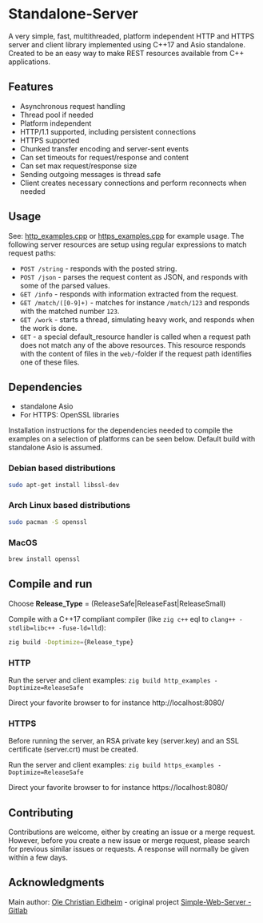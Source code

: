 # Standalone-Server

A very simple, fast, multithreaded, platform independent HTTP and HTTPS server and client library implemented using C++17 and Asio standalone. Created to be an easy way to make REST resources available from C++ applications. 

## Features

* Asynchronous request handling
* Thread pool if needed
* Platform independent
* HTTP/1.1 supported, including persistent connections
* HTTPS supported
* Chunked transfer encoding and server-sent events
* Can set timeouts for request/response and content
* Can set max request/response size
* Sending outgoing messages is thread safe
* Client creates necessary connections and perform reconnects when needed

## Usage

See:
[http_examples.cpp](examples/http_examples.cpp)
or
[https_examples.cpp](examples/https_examples.cpp) for example usage.
The following server resources are setup using regular expressions to match request paths:
* `POST /string` - responds with the posted string.
* `POST /json` - parses the request content as JSON, and responds with some of the parsed values.
* `GET /info` - responds with information extracted from the request.
* `GET /match/([0-9]+)` - matches for instance `/match/123` and responds with the matched number `123`.
* `GET /work` - starts a thread, simulating heavy work, and responds when the work is done.
* `GET` - a special default_resource handler is called when a request path does not match any of the above resources.
This resource responds with the content of files in the `web/`-folder if the request path identifies one of these files.

## Dependencies

* standalone Asio
* For HTTPS: OpenSSL libraries

Installation instructions for the dependencies needed to compile the examples on a selection of platforms can be seen below.
Default build with standalone Asio is assumed.

### Debian based distributions

```sh
sudo apt-get install libssl-dev
```

### Arch Linux based distributions

```sh
sudo pacman -S openssl
```

### MacOS

```sh
brew install openssl
```

## Compile and run


Choose **Release_Type** = (ReleaseSafe|ReleaseFast|ReleaseSmall)

Compile with a C++17 compliant compiler (like `zig c++` eql to `clang++ -stdlib=libc++ -fuse-ld=lld`):
```sh
zig build -Doptimize={Release_type}
```

### HTTP

Run the server and client examples: `zig build http_examples -Doptimize=ReleaseSafe`

Direct your favorite browser to for instance http://localhost:8080/

### HTTPS

Before running the server, an RSA private key (server.key) and an SSL certificate (server.crt) must be created.

Run the server and client examples: `zig build https_examples -Doptimize=ReleaseSafe`

Direct your favorite browser to for instance https://localhost:8080/

## Contributing

Contributions are welcome, either by creating an issue or a merge request.
However, before you create a new issue or merge request, please search for previous similar issues or requests.
A response will normally be given within a few days.


## Acknowledgments

Main author: [Ole Christian Eidheim](https://github.com/eidheim) - original project [Simple-Web-Server - Gitlab](https://gitlab.com/eidheim/Simple-Web-Server)